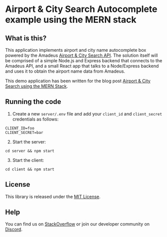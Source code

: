 # Airport & City Search Autocomplete example using the MERN stack

## What is this?

This application implements airport and city name autocomplete box powered by the Amadeus [Airport & City Search API](https://developers.amadeus.com/self-service/category/air/api-doc/airport-and-city-search). The solution itself will be comprised of a simple Node.js and Express backend that connects to the Amadeus API, and a small React app that talks to a Node/Express backend and uses it to obtain the airport name data from Amadeus.

This demo application has been written for the blog post [Airport & City Search using the MERN Stack](https://developers.amadeus.com/blog/airport-autocomplete-app-with-the-mern-stack). 

## Running the code

1. Create a new `server/.env` file and add your `client_id` and `client_secret` credentials as follows:

```
CLIENT_ID=foo
CLIENT_SECRET=bar
```

2. Start the server:

```
cd server && npm start
```

3. Start the client:

```
cd client && npm start
```

## License

This library is released under the [MIT License](LICENSE).

## Help

You can find us on [StackOverflow](https://stackoverflow.com/questions/tagged/amadeus) or join our developer community on
[Discord](https://discord.gg/cVrFBqx).
